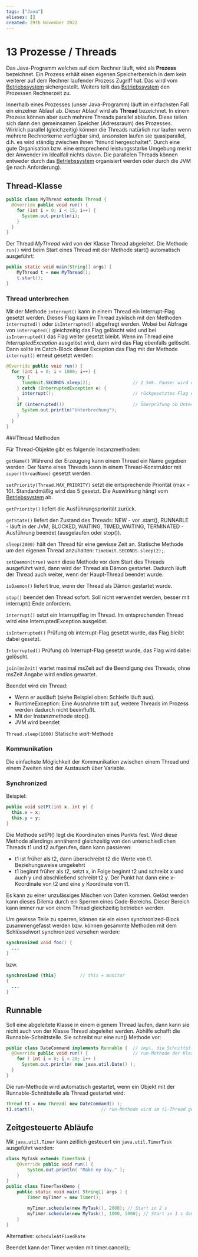 ```yaml
---
tags: ["Java"]
aliases: []
created: 29th November 2022
---
```


# 13 Prozesse / Threads

Das Java-Programm welches auf dem Rechner läuft, wird als **Prozess** bezeichnet. Ein Prozess erhält einen eigenen Speicherbereich in dem kein weiterer auf dem Rechner laufender Prozess Zugriff hat. Das wird vom [Betriebssystem](../Betriebssysteme/{MOC}%20Operating%20Systems.md) sichergestellt. Weiters teilt das [Betriebssystem](../Betriebssysteme/{MOC}%20Operating%20Systems.md) den Prozessen Rechnerzeit zu.

Innerhalb eines Prozesses (unser Java-Programm) läuft im einfachsten Fall ein einzelner Ablauf ab. Dieser Ablauf wird als **Thread** bezeichnet. In einem Prozess können aber auch mehrere Threads parallel ablaufen. Diese teilen sich dann den gemeinsamen Speicher (Adressraum) des Prozesses. Wirklich parallel (gleichzeitig) können die Threads natürlich nur laufen wenn mehrere Rechnerkerne verfügbar sind, ansonsten laufen sie quasiparallel, d.h. es wird ständig zwischen ihnen "hinund hergeschaltet". Durch eine gute Organisation bzw. eine entsprechend leistungsstarke Umgebung merkt der Anwender im Idealfall nichts davon. Die parallelen Threads können entweder durch das [Betriebssystem](../Betriebssysteme/{MOC}%20Operating%20Systems.md) organisiert werden oder durch die JVM (je nach Anforderung).

## Thread-Klasse

```java
public class MyThread extends Thread {
  @Override public void run() {
    for (int i = 0; i < 15; i++) {
      System.out.println(i);
    }
  }
}
```

Der Thread *MyThread* wird von der Klasse Thread abgeleitet. Die Methode `run()` wird beim Start eines Thread mit der Methode start() automatisch ausgeführt:

```java
public static void main(String[] args) {
	MyThread t = new MyThread();
	t.start();
}
```

### Thread unterbrechen

Mit der Methode `interrupt()` kann in einem Thread ein Interrupt-Flag gesetzt werden. Dieses Flag kann im Thread zyklisch mit den Methoden `interrupted()` oder `isInterrupted()` abgefragt werden. Wobei bei Abfrage von `interrupted()` gleichzeitig das Flag gelöscht wird und bei `isInterrupted()` das Flag weiter gesetzt bleibt. Wenn im Thread eine *InterruptedException* ausgelöst wird, dann wird das Flag ebenfalls gelöscht. Dann sollte im Catch-Block dieser Exception das Flag mit der Methode `interrupt()` erneut gesetzt werden:

```java
@Override public void run() {
  for (int i = 0; i < 1000; i++) {
    try {
      TimeUnit.SECONDS.sleep(2);				// 2 Sek. Pause: wird durch Interrupt unterbrochen --> löst Exception aus
    } catch (InterruptedException e) {
      interrupt();								// rückgesetztes Flag wird wieder gesetzt
    }
    if (interrupted())							// Überprüfung ob Unterbrochen
      System.out.println("Unterbrechung");
    }
  }
}
```
###Thread Methoden

Für Thread-Objekte gibt es folgende Instanzmethoden:

`getName()`		Während der Erzeugung kann einem Thread ein Name gegeben werden. Der Name eines Threads kann in einem Thread-Konstruktor mit `super(threadName)` gesetzt werden.

`setPriority(Thread.MAX_PRIORITY)`	setzt die entsprechende Priorität (max = 10). Standardmäßig wird das 5 gesetzt. Die Auswirkung hängt vom [Betriebssystem](../Betriebssysteme/{MOC}%20Operating%20Systems.md) ab.

`getPriority()`	liefert die Ausführungspriorität zurück.

`getState()`		liefert den Zustand des Threads: NEW - vor .start(), RUNNABLE - läuft in der JVM, BLOCKED, WAITING, TIMED_WAITING, TERMINATED - Ausführung beendet (ausgelaufen oder stop()).

`sleep(2000)`	hält den Thread für eine gewisse Zeit an. Statische Methode um den eigenen Thread anzuhalten: `TimeUnit.SECONDS.sleep(2);`.

`setDaemon(true)`	wenn diese Methode vor dem Start des Threads ausgeführt wird, dann wird der Thread als Dämon gestartet. Dadurch läuft der Thread auch weiter, wenn der Haupt-Thread beendet wurde.

`isDaemon()`			liefert true, wenn der Thread als Dämon gestartet wurde.

`stop()`				beendet den Thread sofort. Soll nicht verwendet werden, besser mit interrupt() Ende anfordern.

`interrupt()`		setzt ein Interruptflag im Thread. Im entsprechenden Thread wird eine InterruptedException ausgelöst.

`isInterrupted()`  	Prüfung ob interrupt-Flag gesetzt wurde, das Flag bleibt dabei gesetzt.

`Interrupted()`		Prüfung ob Interrupt-Flag gesetzt wurde, das Flag wird dabei gelöscht.

`join(msZeit)`		wartet maximal msZeit auf die Beendigung des Threads, ohne msZeit Angabe wird endlos gewartet.				

Beendet wird ein Thread:

- Wenn er ausläuft (siehe Beispiel oben: Schleife läuft aus).
- RuntimeException: Eine Ausnahme tritt auf, weitere Threads im Prozess werden dadurch nicht beeinflußt.
- Mit der Instanzmethode stop().
- JVM wird beendet

`Thread.sleep(1000)`	Statische *wait*-Methode

### Kommunikation

Die einfachste Möglichkeit der Kommunikation zwischen einem Thread und einem Zweiten sind der Austausch über Variable.

### Synchronized

Beispiel:

```java
public void setPt(int x, int y) {
  this.x = x;
  this.y = y;
}
```

Die Methode setPt() legt die Koordinaten eines Punkts fest. Wird diese Methode allerdings annähernd gleichzeitig von den unterschiedlichen Threads t1 und t2 aufgerufen, dann kann passieren:

- t1 ist früher als t2, dann überschreibt t2 die Werte von t1. Beziehungsweise umgekehrt
- t1 beginnt früher als t2, setzt x, in Folge beginnt t2 und schreibt x und auch y und abschließend schreibt t2 y. Der Punkt hat dann eine x-Koordinate von t2 und eine y Koordinate von t1.

Es kann zu einer unzulässiges Mischen von Daten kommen. Gelöst werden kann dieses Dilema durch ein Sperren eines Code-Bereichs. Dieser Bereich kann immer nur von einem Thread gleichzeitig betrieben werden.

Um gewisse Teile zu sperren, können sie ein einen synchronized-Block zusammengefasst werden bzw. können gesammte Methoden mit dem Schlüsselwort synchronized versehen werden:

``` java
synchronized void foo() {
  ...
}
```

bzw.

```java
synchronized {this}			// this = monitor
{
  ...
}
```

## Runnable

Soll eine abgeleitete Klasse in einem eigenem Thread laufen, dann kann sie nicht auch von der Klasse Thread abgeleitet werden. Abhilfe schafft die Runnable-Schnittstelle. Sie schreibt nur eine run() Methode vor:

```java
public class DateCommand implements Runnable {	// impl. die Schnittst. Runnable
  @Override public void run() {					// run-Methode der Klasse
    for ( int i = 0; i < 20; i++ )
      System.out.println( new java.util.Date() );
  }
}
```

Die run-Methode wird automatisch gestartet, wenn ein Objekt mit der Runnable-Schnittstelle als Thread gestartet wird:

```java
Thread t1 = new Thread( new DateCommand() );
t1.start();							// run-Methode wird im t1-Thread gestartet
```

## Zeitgesteuerte Abläufe

Mit `java.util.Timer` kann zeitlich gesteuert ein `java.util.TimerTask` ausgeführt werden:

```java
class MyTask extends TimerTask {
    @Override public void run() {
        System.out.println( "Make my day." );
    }
}
public class TimerTaskDemo {
    public static void main( String[] args ) {
        Timer myTimer = new Timer();
        
        myTimer.schedule(new MyTask(), 2000); // Start in 2 s
        myTimer.schedule(new MyTask(), 1000, 5000); // Start in 1 s dann Ablauf alle 5 s
    }
}
```

Alternative: `scheduleAtFixedRate`

Beendet kann der Timer werden mit timer.cancel();
